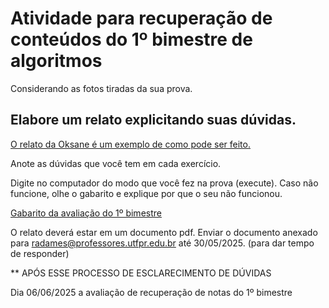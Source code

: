 
# Atividade para recuperação de conteúdos do 1º bimestre de algoritmos


Considerando as fotos tiradas da sua prova. 
## Elabore um relato explicitando suas dúvidas.

[O relato da Oksane é um exemplo de como pode ser feito.](https://github.com/rjhalmeman/algoritmos/blob/main/2bimestre/recupera%C3%A7%C3%A3o%20paralela%20-%201%C2%BA%20bimestre/relatoOksane2024.pdf)

Anote as dúvidas que você tem em cada exercício.

Digite no computador do modo que você fez na prova (execute). Caso não funcione, olhe o gabarito
e explique por que o seu não funcionou.

[Gabarito da avaliação do 1º bimestre ](https://github.com/rjhalmeman/algoritmos/tree/main/1bimestre/2025-05-09%20-%20avalia%C3%A7%C3%A3o%201%20bimestre)

O relato deverá estar em um documento pdf. Enviar o documento anexado para radames@professores.utfpr.edu.br até 30/05/2025. (para dar tempo de responder)

** APÓS ESSE PROCESSO DE ESCLARECIMENTO DE DÚVIDAS

Dia 06/06/2025 a avaliação de recuperação de notas do 1º bimestre


